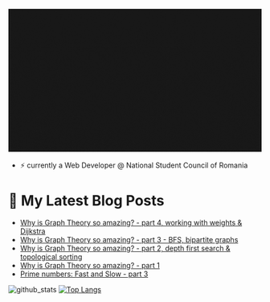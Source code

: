 
[![profile_banner](./banner.gif)]()
- ⚡ currently a Web Developer @ National Student Council of Romania

# 💬 My Latest Blog Posts
<!-- BLOG-POST-LIST:START -->
- [Why is Graph Theory so amazing? - part 4, working with weights & Dijkstra](https://dev.to/kruzzy/why-is-graph-theory-so-amazing-part-4-working-with-weights-dijkstra-450k)
- [Why is Graph Theory so amazing? - part 3 - BFS, bipartite graphs](https://dev.to/kruzzy/why-is-graph-theory-so-amazing-part-3-bfs-bipartite-graphs-2860)
- [Why is Graph Theory so amazing? - part 2, depth first search & topological sorting](https://dev.to/kruzzy/why-is-graph-theory-so-amazing-part-2-depth-first-search-topological-sorting-jkg)
- [Why is Graph Theory so amazing? - part 1](https://dev.to/kruzzy/why-is-graph-theory-so-amazing-part-1-5ii)
- [Prime numbers: Fast and Slow - part 3](https://dev.to/kruzzy/prime-numbers-fast-and-slow-part-3-2dgm)
<!-- BLOG-POST-LIST:END -->

![github_stats](https://github-readme-stats.vercel.app/api?username=KruZZy&show_icons=true&theme=dark) [![Top Langs](https://github-readme-stats.vercel.app/api/top-langs/?username=KruZZy&langs_count=8&theme=dark)](https://github.com/anuraghazra/github-readme-stats)

<!--
**KruZZy/KruZZy** is a ✨ _special_ ✨ repository because its `README.md` (this file) appears on your GitHub profile.

Here are some ideas to get you started:

- 🔭 I’m currently working on ...
- 🌱 I’m currently learning ...
- 👯 I’m looking to collaborate on ...
- 🤔 I’m looking for help with ...
- 💬 Ask me about ...
- 📫 How to reach me: ...
- 😄 Pronouns: ...
- ⚡ Fun fact: ...
-->
